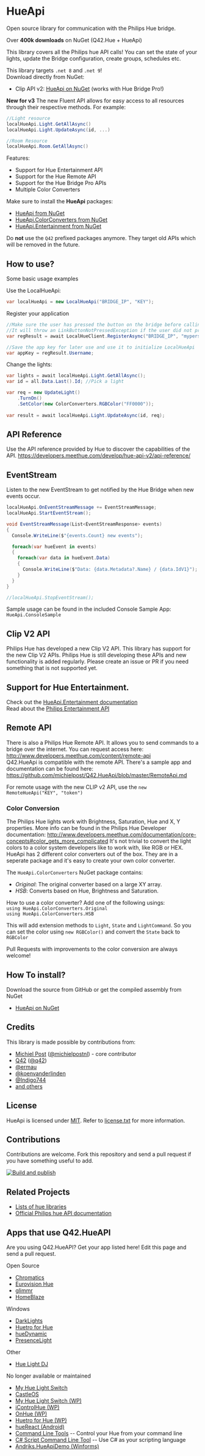 HueApi
=========

Open source library for communication with the Philips Hue bridge.

Over **400k downloads** on NuGet (Q42.Hue + HueApi)

This library covers all the Philips hue API calls! You can set the state of your lights, update the Bridge configuration, create groups, schedules etc.

This library targets `.net 8` and `.net 9`!  
Download directly from NuGet:
- Clip API v2: [HueApi on NuGet](https://nuget.org/packages/HueApi) (works with Hue Bridge Pro!)

**New for v3**
The new Fluent API allows for easy access to all resources through their respective methods. For example:
```cs
//Light resource
localHueApi.Light.GetAllAsync()
localHueApi.Light.UpdateAsync(id, ...)

//Room Resource
localHueApi.Room.GetAllAsync()
```

Features:
- Support for Hue Entertainment API
- Support for the Hue Remote API
- Support for the Hue Bridge Pro APIs
- Multiple Color Converters

Make sure to install the **HueApi** packages:
- [HueApi from NuGet](https://nuget.org/packages/HueApi)
- [HueApi.ColorConverters from NuGet](https://nuget.org/packages/HueApi.ColorConverters)
- [HueApi.Entertainment from NuGet](https://nuget.org/packages/HueApi.Entertainment)

Do **not** use the `Q42` prefixed packages anymore. They target old APIs which will be removed in the future.

## How to use?
Some basic usage examples

Use the LocalHueApi:
```cs
var localHueApi = new LocalHueApi("BRIDGE_IP", "KEY");
```

Register your application
	
```cs
//Make sure the user has pressed the button on the bridge before calling RegisterAsync
//It will throw an LinkButtonNotPressedException if the user did not press the button
var regResult = await LocalHueClient.RegisterAsync("BRIDGE_IP", "mypersonalappname", "mydevicename");

//Save the app key for later use and use it to initialize LocalHueApi
var appKey = regResult.Username;
```

Change the lights:
```cs
var lights = await localHueApi.Light.GetAllAsync();
var id = all.Data.Last().Id; //Pick a light

var req = new UpdateLight()
	.TurnOn()
	.SetColor(new ColorConverters.RGBColor("FF0000"));
	
var result = await localHueApi.Light.UpdateAsync(id, req);
```

## API Reference
Use the API reference provided by Hue to discover the capabilities of the API.
https://developers.meethue.com/develop/hue-api-v2/api-reference/

## EventStream
Listen to the new EventStream to get notified by the Hue Bridge when new events occur.

```cs
localHueApi.OnEventStreamMessage += EventStreamMessage;
localHueApi.StartEventStream();

void EventStreamMessage(List<EventStreamResponse> events)
{
  Console.WriteLine($"{events.Count} new events");

  foreach(var hueEvent in events)
  {
    foreach(var data in hueEvent.Data)
    {
      Console.WriteLine($"Data: {data.Metadata?.Name} / {data.IdV1}");
    }
  }
}

//localHueApi.StopEventStream();
```

Sample usage can be found in the included Console Sample App: `HueApi.ConsoleSample`

## Clip V2 API
Philips Hue has developed a new Clip V2 API. This library has support for the new Clip V2 APIs. Philips Hue is still developing these APIs and new functionality is added regularly. Please create an issue or PR if you need something that is not supported yet.


## Support for Hue Entertainment.  
Check out the [HueApi.Entertainment documentation](https://github.com/michielpost/Q42.HueApi/blob/master/EntertainmentApi.md)   
Read about the [Philips Entertainment API](https://developers.meethue.com/entertainment-blog)

	
## Remote API
There is also a Philips Hue Remote API. It allows you to send commands to a bridge over the internet. You can request access here: http://www.developers.meethue.com/content/remote-api  
Q42.HueApi is compatible with the remote API.  There's a sample app and documentation can be found here:
https://github.com/michielpost/Q42.HueApi/blob/master/RemoteApi.md

For remote usage with the new CLIP v2 API, use the `new RemoteHueApi("KEY", "token")`


### Color Conversion
The Philips Hue lights work with Brightness, Saturation, Hue and X, Y properties. More info can be found in the Philips Hue Developer documentation: http://www.developers.meethue.com/documentation/core-concepts#color_gets_more_complicated
It's not trivial to convert the light colors to a color system developers like to work with, like RGB or HEX. HueApi has 2 different color converters out of the box. They are in a seperate package and it's easy to create your own color converter.

The `HueApi.ColorConverters` NuGet package contains:
 - *Original*:  The original converter based on a large XY array.
 - *HSB*: Converts based on Hue, Brightness and Saturation.

 How to use a color converter?
 Add one of the following usings:  
 `using HueApi.ColorConverters.Original`  
 `using HueApi.ColorConverters.HSB`  

 This will add extension methods to `Light`, `State` and `LightCommand`. So you can set the color using `new RGBColor()` and convert the `State` back to `RGBColor`

 Pull Requests with improvements to the color conversion are always welcome! 
 

## How To install?
Download the source from GitHub or get the compiled assembly from NuGet
- [HueApi on NuGet](https://nuget.org/packages/HueApi)


## Credits
This library is made possible by contributions from:
* [Michiel Post](http://www.michielpost.nl) ([@michielpostnl](https://twitter.com/michielpostnl)) - core contributor
* [Q42](https://www.q42.nl) ([@q42](http://twitter.com/q42))
* [@ermau](https://github.com/ermau)
* [@koenvanderlinden](https://github.com/koenvanderlinden)
* [@Indigo744](https://github.com/Indigo744)
* [and others](https://github.com/michielpost/Q42.HueApi/graphs/contributors)

## License

HueApi is licensed under [MIT](http://www.opensource.org/licenses/mit-license.php "Read more about the MIT license form"). Refer to [license.txt](https://github.com/michielpost/Q42.HueApi/blob/master/LICENSE.txt) for more information.

## Contributions

Contributions are welcome. Fork this repository and send a pull request if you have something useful to add.

[![Build and publish](https://github.com/michielpost/Q42.HueApi/actions/workflows/nuget_publish.yml/badge.svg)](https://github.com/michielpost/Q42.HueApi/actions/workflows/nuget_publish.yml)


## Related Projects

* [Lists of hue libraries](https://github.com/Q42/hue-libs)
* [Official Philips hue API documentation](http://developers.meethue.com)


## Apps that use Q42.HueAPI
Are you using Q42.HueAPI? Get your app listed here! Edit this page and send a pull request.

Open Source
* [Chromatics](https://github.com/logicallysynced/Chromatics)
* [Eurovision Hue](https://github.com/martincostello/eurovision-hue)
* [glimmr](https://github.com/d8ahazard/glimmr)
* [HomeBlaze](https://github.com/RicoSuter/HomeBlaze)

Windows
* [DarkLights](https://apps.microsoft.com/detail/9WZDNCRDKM21)
* [Huetro for Hue](https://apps.microsoft.com/detail/9wzdncrfjj3t)
* [hueDynamic](https://www.microsoft.com/store/apps/9nblggh42jgb)
* [PresenceLight](https://github.com/isaacrlevin/PresenceLight)

Other
* [Hue Light DJ](https://github.com/michielpost/HueLightDJ)

No longer available or maintained
* [My Hue Light Switch](http://apps.microsoft.com/windows/app/my-hue-light-switch/1193bff8-dec8-4997-82e3-a0f9aedacbb2)
* [CastleOS](http://www.CastleOS.com/)
* [My Hue Light Switch (WP)](http://www.windowsphone.com/s?appid=669c9e16-b417-43c6-b0cc-724e8dfd5866)
* [iControlHue (WP)](http://www.windowsphone.com/s?appid=f1b2bcb5-82e4-4a04-9894-c9e08b85a55d)
* [OnHue (WP)](http://www.windowsphone.com/s?appid=37d7f4dc-8520-4fa8-9b27-46531c34dd60)
* [Huetro for Hue (WP)](http://www.windowsphone.com/s?appid=f14faa22-179d-42e4-99ca-88b44d10449b)
* [hueReact (Android)](https://play.google.com/store/apps/details?id=com.hallidev.HueReact)
* [Command Line Tools](https://github.com/DigitalNut/HueCmdNetCore)  -- Control your Hue from your command line
* [C# Script Command Line Tool](https://github.com/DigitalNut/HueScript)  -- Use C# as your scripting language
* [Andriks.HueApiDemo (Winforms)](https://github.com/andriks2/Andriks.HueApiDemo)
